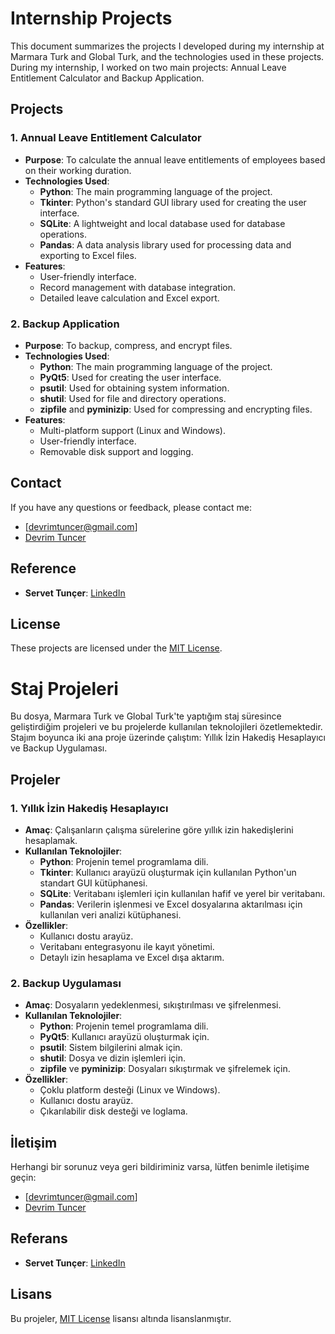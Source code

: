 # Internship Projects

This document summarizes the projects I developed during my internship at Marmara Turk and Global Turk, and the technologies used in these projects. During my internship, I worked on two main projects: Annual Leave Entitlement Calculator and Backup Application.

## Projects

### 1. Annual Leave Entitlement Calculator

- **Purpose**: To calculate the annual leave entitlements of employees based on their working duration.
- **Technologies Used**:
  - **Python**: The main programming language of the project.
  - **Tkinter**: Python's standard GUI library used for creating the user interface.
  - **SQLite**: A lightweight and local database used for database operations.
  - **Pandas**: A data analysis library used for processing data and exporting to Excel files.
- **Features**:
  - User-friendly interface.
  - Record management with database integration.
  - Detailed leave calculation and Excel export.

### 2. Backup Application

- **Purpose**: To backup, compress, and encrypt files.
- **Technologies Used**:
  - **Python**: The main programming language of the project.
  - **PyQt5**: Used for creating the user interface.
  - **psutil**: Used for obtaining system information.
  - **shutil**: Used for file and directory operations.
  - **zipfile** and **pyminizip**: Used for compressing and encrypting files.
- **Features**:
  - Multi-platform support (Linux and Windows).
  - User-friendly interface.
  - Removable disk support and logging.

## Contact

If you have any questions or feedback, please contact me:
- [devrimtuncer@gmail.com]
- [Devrim Tuncer](https://www.linkedin.com/in/devrim-tun%C3%A7er-218a55320/)

## Reference

- **Servet Tunçer**: [LinkedIn](https://www.linkedin.com/in/servet-tun%C3%A7er-0bb377238/)

## License

These projects are licensed under the [MIT License](LICENSE).

# Staj Projeleri

Bu dosya, Marmara Turk ve Global Turk'te yaptığım staj süresince geliştirdiğim projeleri ve bu projelerde kullanılan teknolojileri özetlemektedir. Stajım boyunca iki ana proje üzerinde çalıştım: Yıllık İzin Hakediş Hesaplayıcı ve Backup Uygulaması.

## Projeler

### 1. Yıllık İzin Hakediş Hesaplayıcı

- **Amaç**: Çalışanların çalışma sürelerine göre yıllık izin hakedişlerini hesaplamak.
- **Kullanılan Teknolojiler**:
  - **Python**: Projenin temel programlama dili.
  - **Tkinter**: Kullanıcı arayüzü oluşturmak için kullanılan Python'un standart GUI kütüphanesi.
  - **SQLite**: Veritabanı işlemleri için kullanılan hafif ve yerel bir veritabanı.
  - **Pandas**: Verilerin işlenmesi ve Excel dosyalarına aktarılması için kullanılan veri analizi kütüphanesi.
- **Özellikler**:
  - Kullanıcı dostu arayüz.
  - Veritabanı entegrasyonu ile kayıt yönetimi.
  - Detaylı izin hesaplama ve Excel dışa aktarım.

### 2. Backup Uygulaması

- **Amaç**: Dosyaların yedeklenmesi, sıkıştırılması ve şifrelenmesi.
- **Kullanılan Teknolojiler**:
  - **Python**: Projenin temel programlama dili.
  - **PyQt5**: Kullanıcı arayüzü oluşturmak için.
  - **psutil**: Sistem bilgilerini almak için.
  - **shutil**: Dosya ve dizin işlemleri için.
  - **zipfile** ve **pyminizip**: Dosyaları sıkıştırmak ve şifrelemek için.
- **Özellikler**:
  - Çoklu platform desteği (Linux ve Windows).
  - Kullanıcı dostu arayüz.
  - Çıkarılabilir disk desteği ve loglama.

## İletişim

Herhangi bir sorunuz veya geri bildiriminiz varsa, lütfen benimle iletişime geçin:
- [devrimtuncer@gmail.com]
- [Devrim Tuncer](https://www.linkedin.com/in/devrim-tun%C3%A7er-218a55320/)

## Referans

- **Servet Tunçer**: [LinkedIn](https://www.linkedin.com/in/servet-tun%C3%A7er-0bb377238/)

## Lisans

Bu projeler, [MIT License](LICENSE) lisansı altında lisanslanmıştır. 